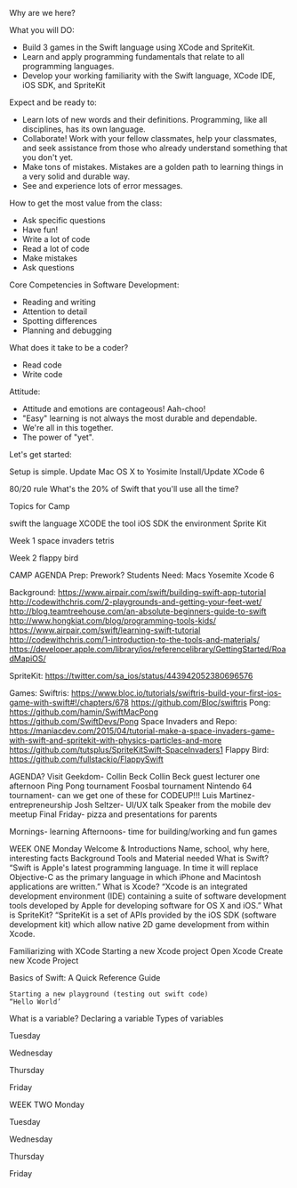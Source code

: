 Why are we here?

What you will DO:
- Build 3 games in the Swift language using XCode and SpriteKit.
- Learn and apply programming fundamentals that relate to all programming languages.
- Develop your working familiarity with the Swift language, XCode IDE, iOS SDK, and SpriteKit

Expect and be ready to:
- Learn lots of new words and their definitions. Programming, like all disciplines, has its own language.
- Collaborate! Work with your fellow classmates, help your classmates, and seek assistance from those who already understand something that you don't yet.
- Make tons of mistakes. Mistakes are a golden path to learning things in a very solid and durable way.
- See and experience lots of error messages.

How to get the most value from the class:
- Ask specific questions
- Have fun!
- Write a lot of code
- Read a lot of code
- Make mistakes
- Ask questions

Core Competencies in Software Development:
- Reading and writing
- Attention to detail
- Spotting differences
- Planning and debugging

What does it take to be a coder?
- Read code
- Write code

Attitude:
- Attitude and emotions are contageous! Aah-choo!
- "Easy" learning is not always the most durable and dependable.
- We're all in this together.
- The power of "yet".

Let's get started:

Setup is simple.
    Update Mac OS X to Yosimite
    Install/Update XCode 6

80/20 rule
What's the 20% of Swift that you'll use all the time?







Topics for Camp

swift the language
XCODE the tool
iOS SDK the environment
Sprite Kit

Week 1
space invaders
tetris

Week 2
flappy bird


CAMP AGENDA
Prep:
Prework?
Students Need:
Macs
Yosemite
Xcode 6

Background:
https://www.airpair.com/swift/building-swift-app-tutorial
http://codewithchris.com/2-playgrounds-and-getting-your-feet-wet/
http://blog.teamtreehouse.com/an-absolute-beginners-guide-to-swift
http://www.hongkiat.com/blog/programming-tools-kids/
https://www.airpair.com/swift/learning-swift-tutorial
http://codewithchris.com/1-introduction-to-the-tools-and-materials/
https://developer.apple.com/library/ios/referencelibrary/GettingStarted/RoadMapiOS/

SpriteKit: https://twitter.com/sa_ios/status/443942052380696576

Games:
Swiftris:
https://www.bloc.io/tutorials/swiftris-build-your-first-ios-game-with-swift#!/chapters/678
https://github.com/Bloc/swiftris
Pong:
https://github.com/hamin/SwiftMacPong
https://github.com/SwiftDevs/Pong
Space Invaders and Repo:
https://maniacdev.com/2015/04/tutorial-make-a-space-invaders-game-with-swift-and-spritekit-with-physics-particles-and-more
https://github.com/tutsplus/SpriteKitSwift-SpaceInvaders1
Flappy Bird:
https://github.com/fullstackio/FlappySwift

AGENDA?
Visit Geekdom- Collin Beck
Collin Beck guest lecturer one afternoon
Ping Pong tournament
Foosbal tournament
Nintendo 64 tournament- can we get one of these for CODEUP!!!
Luis Martinez- entrepreneurship
Josh Seltzer- UI/UX talk
Speaker from the mobile dev meetup
Final Friday- pizza and presentations for parents

Mornings- learning
Afternoons- time for building/working and fun games

WEEK ONE
Monday
Welcome & Introductions
    Name, school, why here, interesting facts
Background
Tools and Material needed
What is Swift?
“Swift is Apple's latest programming language. In time it will replace Objective-C as the primary language in which iPhone and Macintosh applications are written.”
What is Xcode?
“Xcode is an integrated development environment (IDE) containing a suite of software development tools developed by Apple for developing software for OS X and iOS.”
What is SpriteKit?
“SpriteKit is a set of APIs provided by the iOS SDK (software development kit) which allow native 2D game development from within Xcode.

Familiarizing with XCode
Starting a new Xcode project
    Open Xcode
    Create new Xcode Project

Basics of Swift: A Quick Reference Guide

    Starting a new playground (testing out swift code)
    “Hello World’
What is a variable?
Declaring a variable
Types of variables

Tuesday

Wednesday

Thursday


Friday


WEEK TWO
Monday



Tuesday



Wednesday


Thursday


Friday


